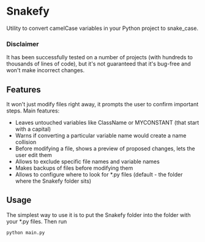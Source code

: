 # Snakefy

Utility to convert camelCase variables in your Python project to snake_case.

### Disclaimer

It has been successfully tested on a number of projects (with hundreds to thousands of lines of code), but it's not guaranteed that it's bug-free and 
won't make incorrect changes. 

## Features

It won't just modify files right away, it prompts the user to confirm important steps. Main features:

* Leaves untouched variables like ClassName or MYCONSTANT (that start with a capital)
* Warns if converting a particular variable name would create a name collision 
* Before modifying a file, shows a preview of proposed changes, lets the user edit them
* Allows to exclude specific file names and variable names
* Makes backups of files before modifying them
* Allows to configure where to look for *.py files (default - the folder where the Snakefy folder sits)

## Usage

The simplest way to use it is to put the Snakefy folder into the folder with your *.py files. Then run

```
python main.py
```

